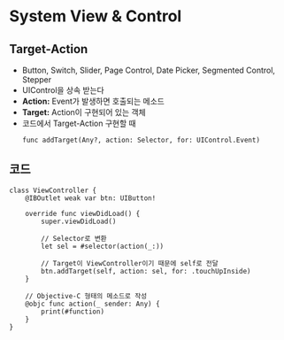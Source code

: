 # System View & Control
## Target-Action
- Button, Switch, Slider, Page Control, Date Picker, Segmented Control, Stepper
- UIControl을 상속 받는다
- **Action:** Event가 발생하면 호출되는 메소드
- **Target:** Action이 구현되어 있는 객체
- 코드에서 Target-Action 구현할 때
    ```
    func addTarget(Any?, action: Selector, for: UIControl.Event)
    ```

## 코드

```
class ViewController {
    @IBOutlet weak var btn: UIButton!

    override func viewDidLoad() {
        super.viewDidLoad()
        
        // Selector로 변환
        let sel = #selector(action(_:))

        // Target이 ViewController이기 때문에 self로 전달
        btn.addTarget(self, action: sel, for: .touchUpInside)
    }

    // Objective-C 형태의 메소드로 작성
    @objc func action(_ sender: Any) {
        print(#function)
    }
}
```
